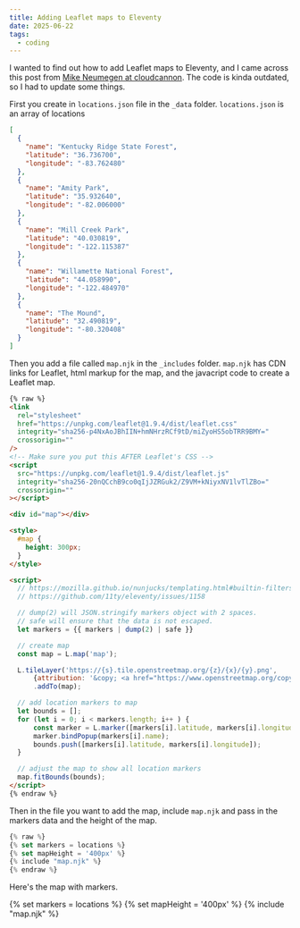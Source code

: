```yaml
---
title: Adding Leaflet maps to Eleventy
date: 2025-06-22
tags:
  - coding
---
```


I wanted to find out how to add Leaflet maps to Eleventy, and I came across this post from [Mike Neumegen at cloudcannon](https://cloudcannon.com/tutorials/eleventy-beginner-tutorial/eleventy-global-data-files/). The code is kinda outdated, so I had to update some things.

First you create in `locations.json` file in the `_data` folder. `locations.json` is an array of locations

```json
[
  {
    "name": "Kentucky Ridge State Forest",
    "latitude": "36.736700",
    "longitude": "-83.762480"
  },
  {
    "name": "Amity Park",
    "latitude": "35.932640",
    "longitude": "-82.006000"
  },
  {
    "name": "Mill Creek Park",
    "latitude": "40.030819",
    "longitude": "-122.115387"
  },
  {
    "name": "Willamette National Forest",
    "latitude": "44.058990",
    "longitude": "-122.484970"
  },
  {
    "name": "The Mound",
    "latitude": "32.490819",
    "longitude": "-80.320408"
  }
]
```

Then you add a file called `map.njk` in the `_includes` folder. `map.njk` has CDN links for Leaflet, html markup for the map, and the javacript code to create a Leaflet map.

```html
{% raw %}
<link
  rel="stylesheet"
  href="https://unpkg.com/leaflet@1.9.4/dist/leaflet.css"
  integrity="sha256-p4NxAoJBhIIN+hmNHrzRCf9tD/miZyoHS5obTRR9BMY="
  crossorigin=""
/>
<!-- Make sure you put this AFTER Leaflet's CSS -->
<script
  src="https://unpkg.com/leaflet@1.9.4/dist/leaflet.js"
  integrity="sha256-20nQCchB9co0qIjJZRGuk2/Z9VM+kNiyxNV1lvTlZBo="
  crossorigin=""
></script>

<div id="map"></div>

<style>
  #map {
    height: 300px;
  }
</style>

<script>
  // https://mozilla.github.io/nunjucks/templating.html#builtin-filters
  // https://github.com/11ty/eleventy/issues/1158

  // dump(2) will JSON.stringify markers object with 2 spaces.
  // safe will ensure that the data is not escaped.
  let markers = {{ markers | dump(2) | safe }}

  // create map
  const map = L.map('map');

  L.tileLayer('https://{s}.tile.openstreetmap.org/{z}/{x}/{y}.png',
      {attribution: '&copy; <a href="https://www.openstreetmap.org/copyright">OpenStreetMap</a> contributors'})
      .addTo(map);

  // add location markers to map
  let bounds = [];
  for (let i = 0; i < markers.length; i++ ) {
      const marker = L.marker([markers[i].latitude, markers[i].longitude]).addTo(map);
      marker.bindPopup(markers[i].name);
      bounds.push([markers[i].latitude, markers[i].longitude]);
  }

  // adjust the map to show all location markers
  map.fitBounds(bounds);
</script>
{% endraw %}
```

Then in the file you want to add the map, include `map.njk` and pass in the markers data and the height of the map.

```js
{% raw %}
{% set markers = locations %}
{% set mapHeight = '400px' %}
{% include "map.njk" %}
{% endraw %}
```

Here's the map with markers.

{% set markers = locations %}
{% set mapHeight = '400px' %}
{% include "map.njk" %}

